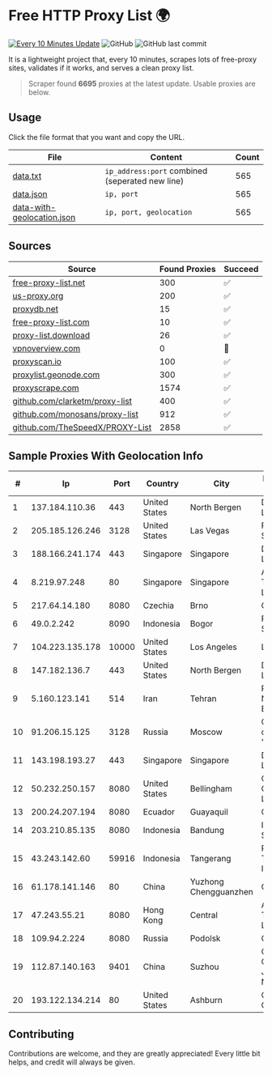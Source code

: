 
# Free HTTP Proxy List 🌍

[![Every 10 Minutes Update](https://github.com/mertguvencli/http-proxy-list/actions/workflows/main.yml/badge.svg?branch=main)](https://github.com/mertguvencli/http-proxy-list/actions/workflows/main.yml)
![GitHub](https://img.shields.io/github/license/mertguvencli/http-proxy-list)
![GitHub last commit](https://img.shields.io/github/last-commit/mertguvencli/http-proxy-list)

It is a lightweight project that, every 10 minutes, scrapes lots of free-proxy sites, validates if it works, and serves a clean proxy list.


> Scraper found **6695** proxies at the latest update. Usable proxies are below.

## Usage

Click the file format that you want and copy the URL.


|File|Content|Count|
|----|-------|-----|
|[data.txt](https://raw.githubusercontent.com/mertguvencli/http-proxy-list/main/proxy-list/data.txt)|`ip_address:port` combined (seperated new line)|565|
|[data.json](https://raw.githubusercontent.com/mertguvencli/http-proxy-list/main/proxy-list/data.json)|`ip, port`|565|
|[data-with-geolocation.json](https://raw.githubusercontent.com/mertguvencli/http-proxy-list/main/proxy-list/data-with-geolocation.json)|`ip, port, geolocation`|565|

## Sources

|Source|Found Proxies|Succeed|
|------|-------------|-------|
|[free-proxy-list.net](https://free-proxy-list.net)|300|✅|
|[us-proxy.org](https://www.us-proxy.org)|200|✅|
|[proxydb.net](http://proxydb.net)|15|✅|
|[free-proxy-list.com](https://free-proxy-list.com/?page=&port=&type%5B%5D=http&type%5B%5D=https&up_time=0&search=Search)|10|✅|
|[proxy-list.download](https://www.proxy-list.download/HTTP)|26|✅|
|[vpnoverview.com](https://vpnoverview.com/privacy/anonymous-browsing/free-proxy-servers)|0|🚫|
|[proxyscan.io](https://www.proxyscan.io)|100|✅|
|[proxylist.geonode.com](https://proxylist.geonode.com/api/proxy-list?limit=300&page=1&sort_by=lastChecked&sort_type=desc&protocols=http,https)|300|✅|
|[proxyscrape.com](https://api.proxyscrape.com/v2/?request=displayproxies&protocol=http&timeout=10000&country=all&ssl=all&anonymity=all)|1574|✅|
|[github.com/clarketm/proxy-list](https://raw.githubusercontent.com/clarketm/proxy-list/master/proxy-list-raw.txt)|400|✅|
|[github.com/monosans/proxy-list](https://raw.githubusercontent.com/monosans/proxy-list/main/proxies/http.txt)|912|✅|
|[github.com/TheSpeedX/PROXY-List](https://raw.githubusercontent.com/TheSpeedX/PROXY-List/master/http.txt)|2858|✅|


## Sample Proxies With Geolocation Info

|#|Ip|Port|Country|City|Internet Service Provider|
|-|--|----|-------|----|-------------------------|
|1|137.184.110.36|443|United States|North Bergen|DigitalOcean, LLC|
|2|205.185.126.246|3128|United States|Las Vegas|FranTech Solutions|
|3|188.166.241.174|443|Singapore|Singapore|DigitalOcean, LLC|
|4|8.219.97.248|80|Singapore|Singapore|Alibaba (US) Technology Co., Ltd.|
|5|217.64.14.180|8080|Czechia|Brno|GiTy, a.s.|
|6|49.0.2.242|8090|Indonesia|Bogor|PT Usaha Adi Sanggoro|
|7|104.223.135.178|10000|United States|Los Angeles|LayerHost|
|8|147.182.136.7|443|United States|North Bergen|DigitalOcean, LLC|
|9|5.160.123.141|514|Iran|Tehran|Respina Networks & Beyond PJSC|
|10|91.206.15.125|3128|Russia|Moscow|OOO "Network of data-centers "Selectel"|
|11|143.198.193.27|443|Singapore|Singapore|DigitalOcean, LLC|
|12|50.232.250.157|8080|United States|Bellingham|Comcast Cable Communications, LLC|
|13|200.24.207.194|8080|Ecuador|Guayaquil|Otecel S.A|
|14|203.210.85.135|8080|Indonesia|Bandung|Infrastruktur STARNET|
|15|43.243.142.60|59916|Indonesia|Tangerang|PT. Mora Telematika Indonesia|
|16|61.178.141.146|80|China|Yuzhong Chengguanzhen|Chinanet|
|17|47.243.55.21|8080|Hong Kong|Central|Alibaba (US) Technology Co., Ltd.|
|18|109.94.2.224|8080|Russia|Podolsk|Quartz Telecom|
|19|112.87.140.163|9401|China|Suzhou|China Unicom CHINA169 Jiangsu Province Network|
|20|193.122.134.214|80|United States|Ashburn|Oracle Corporation|



## Contributing

Contributions are welcome, and they are greatly appreciated! Every
little bit helps, and credit will always be given.

